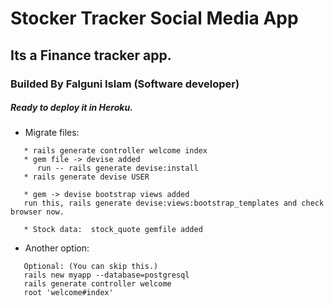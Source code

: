 # Stocker Tracker Social Media App

## Its a Finance tracker app.


### Builded By Falguni Islam (Software developer)

##### Ready to deploy it in Heroku.


* Migrate files:
```
   * rails generate controller welcome index
   * gem file -> devise added
      run -- rails generate devise:install
   * rails generate devise USER

   * gem -> devise bootstrap views added
   run this, rails generate devise:views:bootstrap_templates and check browser now.

   * Stock data:  stock_quote gemfile added

```
* Another option:

```
   Optional: (You can skip this.)
   rails new myapp --database=postgresql
   rails generate controller welcome
   root 'welcome#index'

```